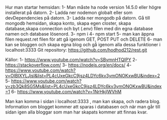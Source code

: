 Hur man startar hemsidan:
1- Man måste ha node version 14.5.0 eller högre installerat på datorn.
2- Ladda ner nodemon globalt eller som devDependencies på datorn.
3- Ladda ner mongodb på datorn. Gå till mongodb hemsidan, skapa konto, skapa egen closter, skapa database,skapa connection och byt (.env) filen med din egna database namen och database lösenord.
3- npm i
4- npm start
5- man kan äppna filen request.ret filen för att gå igenom GET, POST PUT och DELETE
6- man kan se bloggen och skapa egna blog och gå igenom alla dessa funktioner i localhost:3333
Git repository: https://github.com/hodhod212/rest.git

Källor:
1- https://www.youtube.com/watch?v=SBvmnHTQIPY
2- https://stackoverflow.com/
3- https://nodejs.org/en/docs/
4- https://www.youtube.com/watch?v=OIBIXYLJjsI&list=PL4cUxeGkcC9jsz4LDYc6kv3ymONOKxwBU&index=2
5- https://www.youtube.com/watch?v=zb3Qk8SG5Ms&list=PL4cUxeGkcC9jsz4LDYc6kv3ymONOKxwBU&index=1
6- https://www.youtube.com/watch?v=1NrHkjlWVhM

Man kan komma i sidan i localhost:3333 , man kan skapa, och radera blog.
Information om blogget kommer att sparas i databasen och när man går till sidan igen alla bloggar som man har skapats kommer att finnas kvar.
